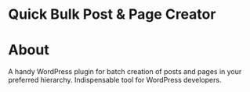 Quick Bulk Post & Page Creator
==============================

# About

A handy WordPress plugin for batch creation of posts and pages in your preferred hierarchy. Indispensable tool for WordPress developers.
